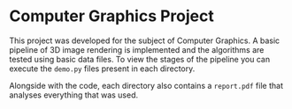 # Computer Graphics Project
This project was developed for the subject of Computer Graphics. A basic pipeline of 3D image rendering is implemented and the algorithms are tested using basic data files.
To view the stages of the pipeline you can execute the `demo.py` files present in each directory.

Alongside with the code, each directory also contains a `report.pdf` file that analyses everything that was used.
